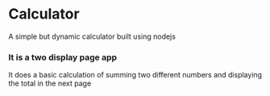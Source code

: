 # Calculator
A simple but dynamic calculator built using nodejs 
<h3> It is a two display page app</h3>
<p>It does a basic calculation of summing two different numbers and displaying the total in the next page</p>
